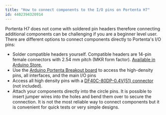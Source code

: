 ```yaml
---
title: "How to connect components to the I/O pins on Portenta H7"
id: 4402394320914
---
```


Portenta H7 does not come with soldered pin headers therefore connecting additional components can be challenging if you are a beginner level user. There are different options to connect components directly to Portenta's I/O pins:

* Solder compatible headers yourself. Compatible headers are 14-pin female connectors with 2.54 mm pitch (MKR form factor). [Available in Arduino Store.](https://store.arduino.cc/female-headers-14-ways-arduino-mkr1000-printed)
* Use the [Arduino Portenta Breakout board](https://store.arduino.cc/products/portenta-breakout) to access the high-density pins, all interfaces, and the main I/O pins
* Access all high density pins with a [DF40C-80DP-0.4V(51) connector](https://www.hirose.com/product/p/CL0684-4001-8-51) (not included).
* Attach your components directly into the circle pins. It is possible to insert jumper wires into the holes and bend them over to secure the connection. It is not the most reliable way to connect components but it is convenient for quick tests or very simple designs.
